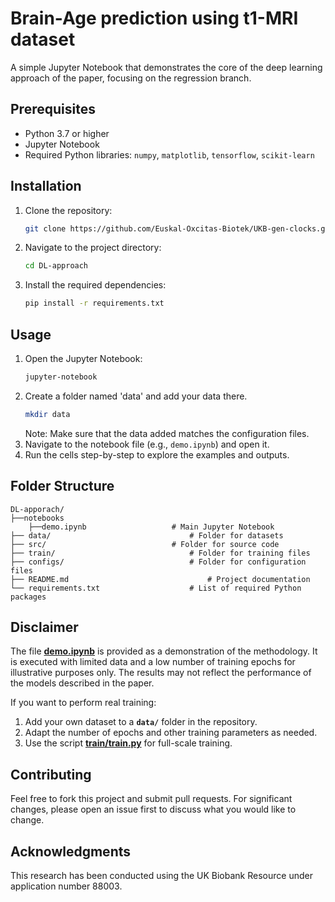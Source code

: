 # Brain-Age prediction using t1-MRI dataset

A simple Jupyter Notebook that demonstrates the core of the deep learning approach of the paper, focusing on the regression branch.

## Prerequisites

- Python 3.7 or higher
- Jupyter Notebook
- Required Python libraries: `numpy`, `matplotlib`, `tensorflow`, `scikit-learn`

## Installation

1. Clone the repository:
   ```bash
   git clone https://github.com/Euskal-Oxcitas-Biotek/UKB-gen-clocks.git
   ```
2. Navigate to the project directory:
   ```bash
   cd DL-approach
   ```
3. Install the required dependencies:
   ```bash
   pip install -r requirements.txt
   ```

## Usage

1. Open the Jupyter Notebook:
   ```bash
   jupyter-notebook
   ```
2. Create a folder named 'data' and add your data there.
   ```bash
   mkdir data
   ```
   Note: Make sure that the data added matches the configuration files.
3. Navigate to the notebook file (e.g., `demo.ipynb`) and open it.
4. Run the cells step-by-step to explore the examples and outputs.

## Folder Structure

```
DL-apporach/
├──notebooks
	├──demo.ipynb 			    	# Main Jupyter Notebook
├── data/                   			# Folder for datasets
├── src/                 			# Folder for source code
├── train/                   			# Folder for training files
├── configs/                 			# Folder for configuration files
├── README.md               		    	# Project documentation
└── requirements.txt        		   	# List of required Python packages
```

## Disclaimer

The file **[demo.ipynb](./demo.ipynb)** is provided as a demonstration of the methodology. It is executed with limited data and a low number of training epochs for illustrative purposes only. The results may not reflect the performance of the models described in the paper.

If you want to perform real training:
1. Add your own dataset to a **`data/`** folder in the repository.
2. Adapt the number of epochs and other training parameters as needed.
3. Use the script **[train/train.py](./train/train.py)** for full-scale training.

## Contributing

Feel free to fork this project and submit pull requests. For significant changes, please open an issue first to discuss what you would like to change.

## Acknowledgments

This research has been conducted using the UK Biobank Resource under application number 88003.

